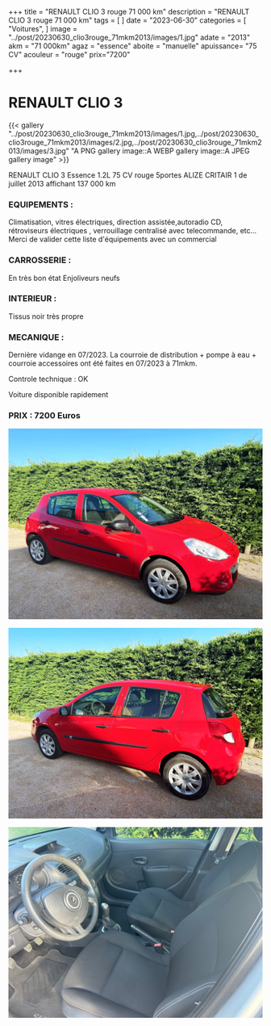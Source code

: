 +++
title = "RENAULT CLIO 3 rouge 71 000 km"
description = "RENAULT CLIO 3 rouge 71 000 km"
tags = [
]
date = "2023-06-30"
categories = [
    "Voitures",
]
image = "../post/20230630_clio3rouge_71mkm2013/images/1.jpg"
adate = "2013"
akm = "71 000km"
agaz = "essence"
aboite = "manuelle"
apuissance= "75 CV"
acouleur = "rouge"
prix="7200"

+++

# RENAULT CLIO 3

{{< gallery "../post/20230630_clio3rouge_71mkm2013/images/1.jpg,../post/20230630_clio3rouge_71mkm2013/images/2.jpg,../post/20230630_clio3rouge_71mkm2013/images/3.jpg" "A PNG gallery image::A WEBP gallery image::A JPEG gallery image" >}}


RENAULT CLIO 3 Essence 1.2L 75 CV rouge 5portes ALIZE CRITAIR 1 de juillet 2013 affichant 137 000 km

### EQUIPEMENTS :
Climatisation, vitres électriques, direction assistée,autoradio CD, rétroviseurs électriques , verrouillage centralisé avec telecommande, etc...
Merci de valider cette liste d'équipements avec un commercial

### CARROSSERIE :
En très bon état 
Enjoliveurs neufs

### INTERIEUR :
Tissus noir très propre

### MECANIQUE :
Dernière vidange en 07/2023.
La courroie de distribution + pompe à eau + courroie accessoires ont été faites en 07/2023 à 71mkm.

Controle technique : OK

Voiture disponible rapidement


### PRIX : 7200 Euros


<!-- more -->


![](images/1.jpg)

![](images/2.jpg)

![](images/3.jpg)

